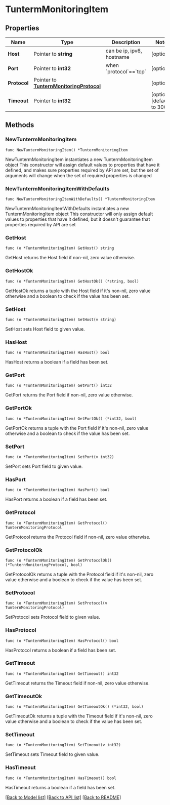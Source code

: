 # TuntermMonitoringItem

## Properties

Name | Type | Description | Notes
------------ | ------------- | ------------- | -------------
**Host** | Pointer to **string** | can be ip, ipv6, hostname | [optional] 
**Port** | Pointer to **int32** | when &#x60;protocol&#x60;&#x3D;&#x3D;&#x60;tcp&#x60; | [optional] 
**Protocol** | Pointer to [**TunternMonitoringProtocol**](TunternMonitoringProtocol.md) |  | [optional] 
**Timeout** | Pointer to **int32** |  | [optional] [default to 300]

## Methods

### NewTuntermMonitoringItem

`func NewTuntermMonitoringItem() *TuntermMonitoringItem`

NewTuntermMonitoringItem instantiates a new TuntermMonitoringItem object
This constructor will assign default values to properties that have it defined,
and makes sure properties required by API are set, but the set of arguments
will change when the set of required properties is changed

### NewTuntermMonitoringItemWithDefaults

`func NewTuntermMonitoringItemWithDefaults() *TuntermMonitoringItem`

NewTuntermMonitoringItemWithDefaults instantiates a new TuntermMonitoringItem object
This constructor will only assign default values to properties that have it defined,
but it doesn't guarantee that properties required by API are set

### GetHost

`func (o *TuntermMonitoringItem) GetHost() string`

GetHost returns the Host field if non-nil, zero value otherwise.

### GetHostOk

`func (o *TuntermMonitoringItem) GetHostOk() (*string, bool)`

GetHostOk returns a tuple with the Host field if it's non-nil, zero value otherwise
and a boolean to check if the value has been set.

### SetHost

`func (o *TuntermMonitoringItem) SetHost(v string)`

SetHost sets Host field to given value.

### HasHost

`func (o *TuntermMonitoringItem) HasHost() bool`

HasHost returns a boolean if a field has been set.

### GetPort

`func (o *TuntermMonitoringItem) GetPort() int32`

GetPort returns the Port field if non-nil, zero value otherwise.

### GetPortOk

`func (o *TuntermMonitoringItem) GetPortOk() (*int32, bool)`

GetPortOk returns a tuple with the Port field if it's non-nil, zero value otherwise
and a boolean to check if the value has been set.

### SetPort

`func (o *TuntermMonitoringItem) SetPort(v int32)`

SetPort sets Port field to given value.

### HasPort

`func (o *TuntermMonitoringItem) HasPort() bool`

HasPort returns a boolean if a field has been set.

### GetProtocol

`func (o *TuntermMonitoringItem) GetProtocol() TunternMonitoringProtocol`

GetProtocol returns the Protocol field if non-nil, zero value otherwise.

### GetProtocolOk

`func (o *TuntermMonitoringItem) GetProtocolOk() (*TunternMonitoringProtocol, bool)`

GetProtocolOk returns a tuple with the Protocol field if it's non-nil, zero value otherwise
and a boolean to check if the value has been set.

### SetProtocol

`func (o *TuntermMonitoringItem) SetProtocol(v TunternMonitoringProtocol)`

SetProtocol sets Protocol field to given value.

### HasProtocol

`func (o *TuntermMonitoringItem) HasProtocol() bool`

HasProtocol returns a boolean if a field has been set.

### GetTimeout

`func (o *TuntermMonitoringItem) GetTimeout() int32`

GetTimeout returns the Timeout field if non-nil, zero value otherwise.

### GetTimeoutOk

`func (o *TuntermMonitoringItem) GetTimeoutOk() (*int32, bool)`

GetTimeoutOk returns a tuple with the Timeout field if it's non-nil, zero value otherwise
and a boolean to check if the value has been set.

### SetTimeout

`func (o *TuntermMonitoringItem) SetTimeout(v int32)`

SetTimeout sets Timeout field to given value.

### HasTimeout

`func (o *TuntermMonitoringItem) HasTimeout() bool`

HasTimeout returns a boolean if a field has been set.


[[Back to Model list]](../README.md#documentation-for-models) [[Back to API list]](../README.md#documentation-for-api-endpoints) [[Back to README]](../README.md)


